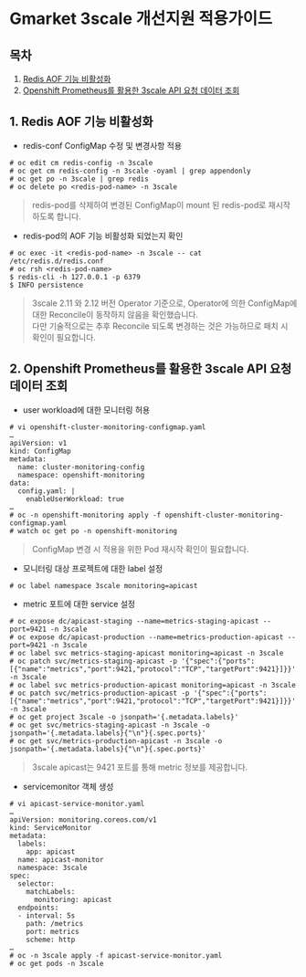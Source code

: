 # Gmarket 3scale 개선지원 적용가이드
  
## 목차
1. [Redis AOF 기능 비활성화](#1-Redis-AOF-기능-비활성화)
2. [Openshift Prometheus를 활용한 3scale API 요청 데이터 조회](#2-Openshift-Prometheus를-활용한-3scale-API-요청-데이터-조회)
  
  
## 1. Redis AOF 기능 비활성화
* redis-conf ConfigMap 수정 및 변경사항 적용
```
# oc edit cm redis-config -n 3scale
# oc get cm redis-config -n 3scale -oyaml | grep appendonly
# oc get po -n 3scale | grep redis
# oc delete po <redis-pod-name> -n 3scale
```

> redis-pod를 삭제하여 변경된 ConfigMap이 mount 된 redis-pod로 재시작하도록 합니다.

* redis-pod의 AOF 기능 비활성화 되었는지 확인
```
# oc exec -it <redis-pod-name> -n 3scale -- cat /etc/redis.d/redis.conf
# oc rsh <redis-pod-name>
$ redis-cli -h 127.0.0.1 -p 6379
$ INFO persistence
```

> 3scale 2.11 와 2.12 버전 Operator 기준으로, Operator에 의한 ConfigMap에 대한 Reconcile이 동작하지 않음을 확인했습니다.  
> 다만 기술적으로는 추후 Reconcile 되도록 변경하는 것은 가능하므로 패치 시 확인이 필요합니다.


## 2. Openshift Prometheus를 활용한 3scale API 요청 데이터 조회
* user workload에 대한 모니터링 허용
```
# vi openshift-cluster-monitoring-configmap.yaml
…
apiVersion: v1
kind: ConfigMap
metadata:
  name: cluster-monitoring-config
  namespace: openshift-monitoring
data:
  config.yaml: |
    enableUserWorkload: true
…
# oc -n openshift-monitoring apply -f openshift-cluster-monitoring-configmap.yaml
# watch oc get po -n openshift-monitoring
```

> ConfigMap 변경 시 적용을 위한 Pod 재시작 확인이 필요합니다.

* 모니터링 대상 프로젝트에 대한 label 설정
```
# oc label namespace 3scale monitoring=apicast
```

* metric 포트에 대한 service 설정
```
# oc expose dc/apicast-staging --name=metrics-staging-apicast --port=9421 -n 3scale
# oc expose dc/apicast-production --name=metrics-production-apicast --port=9421 -n 3scale
# oc label svc metrics-staging-apicast monitoring=apicast -n 3scale
# oc patch svc/metrics-staging-apicast -p '{"spec":{"ports":[{"name":"metrics","port":9421,"protocol":"TCP","targetPort":9421}]}}' -n 3scale
# oc label svc metrics-production-apicast monitoring=apicast -n 3scale
# oc patch svc/metrics-production-apicast -p '{"spec":{"ports":[{"name":"metrics","port":9421,"protocol":"TCP","targetPort":9421}]}}' -n 3scale
# oc get project 3scale -o jsonpath='{.metadata.labels}'
# oc get svc/metrics-staging-apicast -n 3scale -o jsonpath='{.metadata.labels}{"\n"}{.spec.ports}'
# oc get svc/metrics-production-apicast -n 3scale -o jsonpath='{.metadata.labels}{"\n"}{.spec.ports}'
```

> 3scale apicast는 9421 포트를 통해 metric 정보를 제공합니다.

* servicemonitor 객체 생성
```
# vi apicast-service-monitor.yaml
…
apiVersion: monitoring.coreos.com/v1
kind: ServiceMonitor
metadata:
  labels:
    app: apicast
  name: apicast-monitor
  namespace: 3scale
spec:
  selector:
    matchLabels:
      monitoring: apicast
  endpoints:
  - interval: 5s
    path: /metrics
    port: metrics
    scheme: http
…
# oc -n 3scale apply -f apicast-service-monitor.yaml
# oc get pods -n 3scale
```
